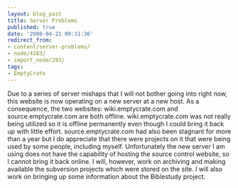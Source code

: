 ```yaml
---
layout: blog_post
title: Server Problems
published: true
date: '2008-04-21 09:31:36'
redirect_from:
- content/server-problems/
- node/4283/
- import_node/293/
tags:
- EmptyCrate
---
```


Due to a series of server mishaps that I will not bother going into right now, this website is now operating on a new server at a new host. As a consequence, the two websites: wiki.emptycrate.com and source.emptycrate.com are both offline. wiki.emptycrate.com was not really being utilized so it is offline permanently even though I could bring it back up with little effort. source.emptycrate.com had also been stagnant for more than a year but I do appreciate that there were projects on it that were being used by some people, including myself. Unfortunately the new server I am using does not have the capability of hosting the source control website, so I cannot bring it back online. I will, however, work on archiving and making available the subversion projects which were stored on the site. I will also work on bringing up some information about the Biblestudy project.
